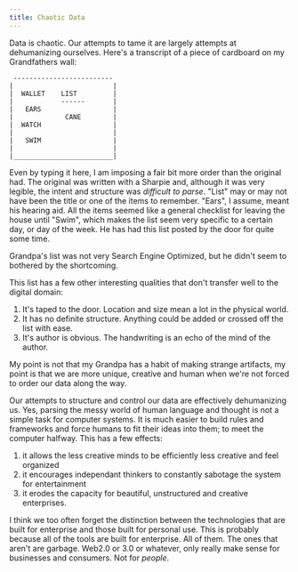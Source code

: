 ```yaml
---
title: Chaotic Data
---
```

<p>Data is chaotic. Our attempts to tame it are largely attempts at dehumanizing
ourselves. Here's a transcript of a piece of cardboard on my Grandfathers wall:</p>

<pre><code> -------------------------
|                         |
|  WALLET    LIST         |
|            ------       |
|   EARS                  |
|             CANE        |
|  WATCH                  |
|                         |
|   SWIM                  |
|                         |
|_________________________|
</code></pre>

<p>Even by typing it here, I am imposing a fair bit more order than the original
had. The original was written with a Sharpie and, although it was very legible,
the intent and structure was <em>difficult to parse</em>. "List" may or may not have
been the title or one of the items to remember. "Ears", I assume, meant his
hearing aid. All the items seemed like a general checklist for leaving the house
until "Swim", which makes the list seem very specific to a certain day, or day
of the week. He has had this list posted by the door for quite some time.</p>

<p>Grandpa's list was not very Search Engine Optimized, but he didn't seem to
bothered by the shortcoming.</p>

<p>This list has a few other interesting qualities that don't transfer well to the
digital domain: </p>

<p>
  <ol>
    <li>It's taped to the door. Location and size mean a lot in the physical world.</li>
    <li>It has no definite structure. Anything could be added or crossed off the list with ease.</li>
    <li>It's author is obvious. The handwriting is an echo of the mind of the author.</li>
  </ol>
</p>

<p>My point is not that my Grandpa has a habit of making strange artifacts, my
point is that we are more unique, creative and human when we're not forced to
order our data along the way. </p>

<p>Our attempts to structure and control our data are effectively dehumanizing us. Yes,
parsing the messy world of human language and thought is not a simple task for
computer systems. It is much easier to build rules and frameworks and force
humans to fit their ideas into them; to meet the computer halfway. This has a
few effects:

<ol>
  <li>it allows the less creative minds to be efficiently less creative and feel organized</li>
  <li>it encourages independant thinkers to constantly sabotage the system for entertainment</li>
  <li>it erodes the capacity for beautiful, unstructured and creative enterprises.</li>
</ol>

</p>

<p>I think we too often forget the distinction between the technologies that are
built for enterprise and those built for personal use. This is probably because
all of the tools are built for enterprise. All of them. The ones that aren't are
garbage. Web2.0 or 3.0 or whatever, only really make sense for businesses and
consumers. Not for <em>people</em>.</p>
